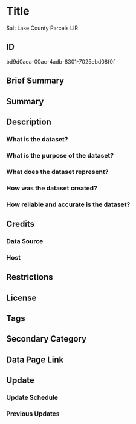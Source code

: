 # Title

Salt Lake County Parcels LIR

## ID

bd9d0aea-00ac-4adb-8301-7025ebd08f0f

## Brief Summary

## Summary

## Description

### What is the dataset?

### What is the purpose of the dataset?

### What does the dataset represent?

### How was the dataset created?

### How reliable and accurate is the dataset?

## Credits

### Data Source

### Host

## Restrictions

## License

## Tags

## Secondary Category

## Data Page Link

## Update

### Update Schedule

### Previous Updates
